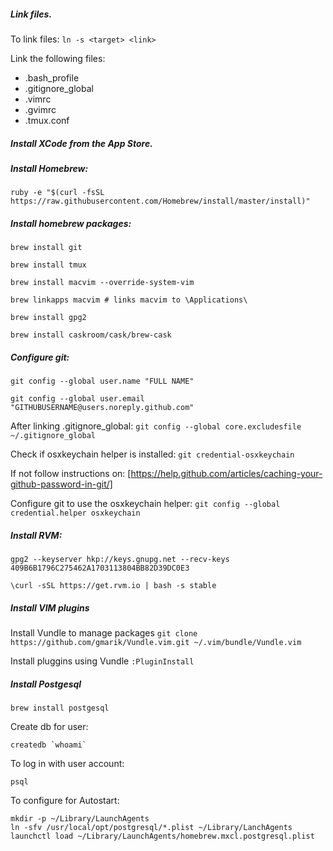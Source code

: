 ##### Link files.

To link files: `ln -s <target> <link>`

Link the following files:
* .bash_profile
* .gitignore_global
* .vimrc
* .gvimrc
* .tmux.conf

##### Install XCode from the App Store.

##### Install Homebrew:

`ruby -e "$(curl -fsSL https://raw.githubusercontent.com/Homebrew/install/master/install)"`

##### Install homebrew packages:

`brew install git`

`brew install tmux`

`brew install macvim --override-system-vim`

`brew linkapps macvim # links macvim to \Applications\`

`brew install gpg2`

`brew install caskroom/cask/brew-cask`

##### Configure git:

`git config --global user.name "FULL NAME"`

`git config --global user.email "GITHUBUSERNAME@users.noreply.github.com"`

After linking .gitignore_global: `git config --global core.excludesfile ~/.gitignore_global`

Check if osxkeychain helper is installed: `git credential-osxkeychain`

If not follow instructions on: [https://help.github.com/articles/caching-your-github-password-in-git/]

Configure git to use the osxkeychain helper: `git config --global credential.helper osxkeychain`

##### Install RVM:

`gpg2 --keyserver hkp://keys.gnupg.net --recv-keys 409B6B1796C275462A1703113804BB82D39DC0E3`

`\curl -sSL https://get.rvm.io | bash -s stable`

##### Install VIM plugins

Install Vundle to manage packages `git clone https://github.com/gmarik/Vundle.vim.git ~/.vim/bundle/Vundle.vim`

Install pluggins using Vundle `:PluginInstall`

##### Install Postgesql

`brew install postgesql`

Create db for user:

``createdb `whoami` ``

To log in with user account:

`psql`

To configure for Autostart:

```
mkdir -p ~/Library/LaunchAgents
ln -sfv /usr/local/opt/postgresql/*.plist ~/Library/LanchAgents
launchctl load ~/Library/LaunchAgents/homebrew.mxcl.postgresql.plist
```
